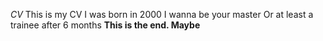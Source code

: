 *CV*
This is my CV
I was born in 2000
I wanna be your master
Or at least a trainee after 6 months
**This is the end. Maybe**